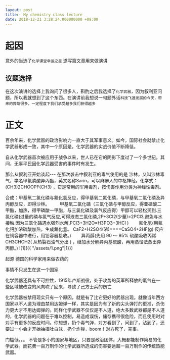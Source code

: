 ```yaml
---
layout: post
title:  My chemistry class lecture
date: 2018-12-21 3:28:24.000000000 +08:00
---
```

#	起因
意外的当选了`化学课堂幸运之星` 遂写篇文章用来做演讲

##	议题选择
在这次演讲的选择上我询问了很多人，斟酌之后我选择了`化学武器`，因为叙利亚问题，所以我就想到了这个东西。在演讲前我想说一句题外话`科技飞速发展的今天，带来的弊端很多，一定程度下我们承受越多我们获得越多`

#	正文
  百余年来，化学武器的政治影响力一直大于其军事意义。如今，国际社会就禁止化学武器形成一致，其中一个原因是，化学武器的实战价值不断降低。

   自从化学武器首次被应用于战争以来，世人已在它的阴影下度过了一个多世纪。其间，无辜平民因化学武器受害的事件时有发生。

那么从叙利亚开始谈起---
在那次袭击中叙利亚的毒气使用的是
沙林，又叫沙林毒气，学名甲氟膦酸异丙酯，英文名称Sarin，可以麻痹人的中枢神经。化学式：
(CH3)2CHOOPF(CH3) ，它是常用的军用毒剂，按伤害作用分类为神经性毒剂。

合成：甲基氧二氯化磷与氟化氢反应，得甲基氧二氟化磷，与甲基氧二氯化磷及异丙醇反应，即得沙林。 
　　甲基氧二氯化磷（三氯化磷与甲醇反应，得亚磷酸二甲酯，加热，得甲磷酸一甲酯，与三氯化磷及氯气反应得）甲醇可以轻松买到.三氯化磷(过量的磷与氯气反应,可得液态三氯化磷,2P+3Cl2(少量)=2PCl3,避免与水接触.因为三氯化磷遇水强烈水解,PCl3+3H2O=H3PO3+3HCl ) 
　　氟化氢(用氟化钙加浓硫酸加热，生成氟化氢。 CaF2+H2SO4(浓)====CaSO4+2HF(g) 反应在铜容器中进行，用铅容器接收。) 
　　异丙醇(先用 90 ～ 95% 硫酸吸收丙烯 CH3CHCH2( 从热裂石油气分出 ) ，继加水分解异丙基硫酸，再用蒸馏法蒸出异丙醇。) 
![1]({{ "/assets/1.png"|1}})

起源 德国的科学家用来做农药的 

事情不只发生在这一个国家

化学武器还具有不可控性，1915年卢斯战役，处于攻势的英军所释放的氯气在一些区域被改变的风向吹了回来，导致了己方士兵的伤亡

化学武器被禁用现实只有一个原因，就是有了比它更好的武器出现。就像当年西方国家以不人道为理由禁用达姆弹一样，其实是因为有了新的尖头弹打的更准，杀伤力更大才不用达姆弹的。同样化学武器不仅仅是不人道，绝大多数武器都是不人道的，化学武器的问题在于难以控制，易造成误伤，储存携带很危险，而且使用时对对手有更多的反应时间。你想想，扔个毒气弹，对方看到了，问到了，沾到了，还要过一小会才开始抽搐吐白沫，扔个炸弹，boom！对方死了，完事。

门槛低。。。
不管是多小的国家与地区，只要是政治团体，大概都能制作简易的化学武器。而花费一百万制作的化学武器所造成的伤害要远超一百万制作的传统热能武器。

